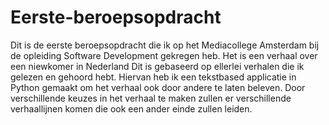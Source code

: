 # Eerste-beroepsopdracht

Dit is de eerste beroepsopdracht die ik op het Mediacollege Amsterdam bij de opleiding Software Development gekregen heb. Het is een verhaal over een niewkomer in Nederland Dit is gebaseerd op ellerlei verhalen die ik gelezen en gehoord hebt. Hiervan heb ik een tekstbased applicatie in Python gemaakt om het verhaal ook door andere te laten beleven. Door verschillende keuzes in het verhaal te maken zullen er verschillende verhaallijnen komen die ook een ander einde zullen leiden. 
